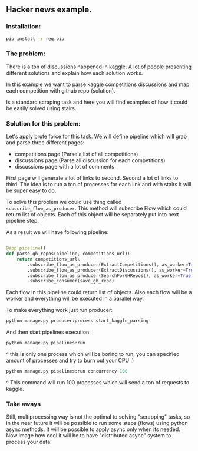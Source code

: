 ## Hacker news example.

### Installation:

```bash
pip install -r req.pip
```

### The problem:

There is a ton of discussions happened in kaggle. A lot of people presenting
different solutions and explain how each solution works. 

In this example we want to parse kaggle competitions discussions and map each
competition with github repo (solution).

Is a standard scraping task and here you will find examples of how it could be
easily solved using stairs. 


### Solution for this problem:

Let's apply  brute force for this task. We will define pipeline which will grab
and parse three different pages:
- competitions page (Parse a list of all competitions)
- discussions page (Parse all discussion for each competitions)
- discussions page with a lot of comments

First page will generate a lot of links to second. Second a lot of links to
third. 
The idea is to run a ton of processes for each link and with stairs it will be
super easy to do. 

To solve this problem we could use thing called `subscribe_flow_as_producer`.
This method will subscribe Flow which could return list of objects. Each of this
object will be separately put into next pipeline step. 

As a result we will have following pipeline:

```python

@app.pipeline()
def parse_gh_repos(pipeline, competitions_url):
    return competitions_url\
        .subscribe_flow_as_producer(ExtractCompetitions(), as_worker=True)\
        .subscribe_flow_as_producer(ExtractDiscussions(), as_worker=True)\
        .subscribe_flow_as_producer(SearchForGHRepos(), as_worker=True)\
        .subscribe_consumer(save_gh_repo)
```

Each flow in this pipeline could return list of objects. Also each flow will be
a worker and everything will be executed in a parallel way. 

To make everything work just run producer:

```bash
python manage.py producer:process start_kaggle_parsing
```

And then start pipelines execution:

```bash
python manage.py pipelines:run
```

^ this is only one process which will be boring to run, you can specified amount
of processes and try to burn out your CPU :)

```python
python manage.py pipelines:run concurrency 100
```
^ This command will run 100 processes which will send a ton of requests to kaggle.



### Take aways

Still, multiprocessing way is not the optimal to solving "scrapping" tasks, so
in the near future it will be possible to run some steps (flows) using python async
methods. It will be possible to apply async only when its needed. Now image how
cool it will be to have "distributed async" system to process your data.
 